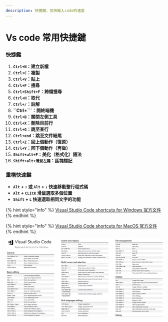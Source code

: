 ```yaml
---
description: 快捷鍵，加快輸入code的速度
---
```


# Vs code 常用快捷鍵

### 快捷鍵

1. **`Ctrl+N`：建立新檔**
2. **`Ctrl+C`：複製**
3. **`Ctrl+V`：貼上**
4. **`Ctrl+F`：搜尋**
5. **`Ctrl+Shift+F`：跨檔搜尋**
6. **`Ctrl+H`：取代**
7. **`Ctrl+/`：註解**
8. **``Ctrl+```：開終端機**
9. **`Ctrl+B`：關閉左側工具**
10. **`Ctrl+X`：刪除目前行**
11. **`Ctrl+G`：跳至某行**
12. **`Ctrl+end`：跳至文件結尾**
13. **`Ctrl+Z`：回上個動作（復原）**
14. **`Ctrl+Y`：回下個動作（再做）**
15. **`Shift+alt+F`：美化（格式化）語法**
16. **`Shift+alt+滑鼠左鍵`：區塊標記**

### 重構快速鍵 <a id="&#x597D;&#x7528;&#x7684;&#x91CD;&#x69CB;&#x5FEB;&#x901F;&#x9375;"></a>

*  **`Alt` + `↑` 或 `Alt` + `↓` 快速移動整行程式碼**
*  **`Alt` + `CLICK` 滑鼠選取多個位置**
*  **`Shift` + `L` 快速選取相同文字的功能**

{% hint style="info" %}
[ Visual Studio Code shortcuts for Windows 官方文件](https://code.visualstudio.com/shortcuts/keyboard-shortcuts-windows.pdf)
{% endhint %}

{% hint style="info" %}
 [Visual Studio Code shortcuts for MacOS 官方文件](https://code.visualstudio.com/shortcuts/keyboard-shortcuts-macos.pdf)
{% endhint %}

![](../../.gitbook/assets/image%20%2822%29.png)



